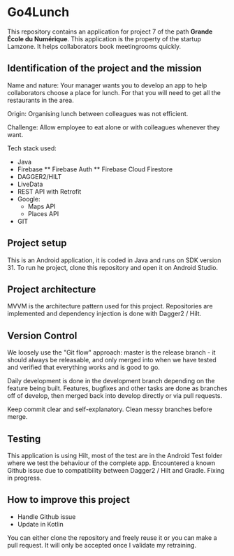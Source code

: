 # Go4Lunch

This repository contains an application for project 7 of the path **Grande École du Numérique**. 
This application is the property of the startup Lamzone. It helps collaborators book meetingrooms quickly. 

## Identification of the project and the mission

Name and nature: 
Your manager wants you to develop an app to help collaborators choose a place for lunch. For that you will need to get all the restaurants in the area.

Origin: 
Organising lunch between colleagues was not efficient.

Challenge: 
Allow employee to eat alone or with colleagues whenever they want. 

Tech stack used:
* Java
* Firebase
** Firebase Auth
** Firebase Cloud Firestore
* DAGGER2/HILT
* LiveData
* REST API with Retrofit
* Google:
  * Maps API
  * Places API
* GIT

## Project setup

This is an Android application, it is coded in Java and runs on SDK version 31. To run he project, clone this repository and open it on Android Studio. 

## Project architecture

MVVM is the architecture pattern used for this project. Repositories are implemented and dependency injection is done with Dagger2 / Hilt.

## Version Control

We loosely use the "Git flow" approach: master is the release branch - it should always be releasable, and only merged into when we have tested and verified that everything works and is good to go. 

Daily development is done in the development branch depending on the feature being built. Features, bugfixes and other tasks are done as branches off of develop, then merged back into develop directly or via pull requests.

Keep commit clear and self-explanatory. Clean messy branches before merge. 

## Testing

This application is using Hilt, most of the test are in the Android Test folder where we test the behaviour of the complete app. 
Encountered a known Github issue due to compatibility between Dagger2 / Hilt and Gradle. Fixing in progress.  

## How to improve this project

* Handle Github issue
* Update in Kotlin

You can either clone the repository and freely reuse it or you can make a pull request. It will only be accepted once I validate my retraining. 
